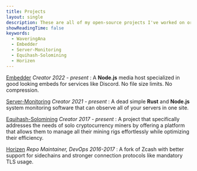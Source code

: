 ```yaml
--- 
title: Projects
layout: single
description: These are all of my open-source projects I've worked on or I'm currently working on.
showReadingTime: false
keywords:
  - WaveringAna
  - Embedder
  - Server-Monitoring
  - Equihash-Solomining
  - Horizen
---
```


[Embedder](https://github.com/WaveringAna/embedder) *Creator* *2022 - present*
: A **Node.js** media host specialized in good looking embeds for services like Discord. No file size limits. No compression.

[Server-Monitoring](https://github.com/waveringana/server-monitoring) *Creator* *2021 - present*
: A dead simple **Rust** and **Node.js** system monitoring software that can observe all of your servers in one site.

[Equihash-Solomining](https://github.com/WaveringAna/equihash-solomining) *Creator* *2017 - present*
: A project that specifically addresses the needs of solo cryptocurrency miners by offering a platform that allows them to manage all their mining rigs effortlessly while optimizing their efficiency.

[Horizen](https://github.com/HorizenOfficial/zen) *Repo Maintainer, DevOps* *2016-2017*
: A fork of Zcash with better support for sidechains and stronger connection protocols like mandatory TLS usage.
